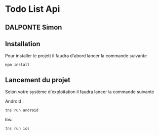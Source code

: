 # Todo List Api
## DALPONTE Simon

## Installation

Pour installer le projett il faudra d'abord lancer la commande
suivante

````
npm install
````

## Lancement du projet

Selon votre système d'exploitation il faudra lancer la commande suivante

Android :
````
tns run android
````

Ios:
````
tns run ios
````
